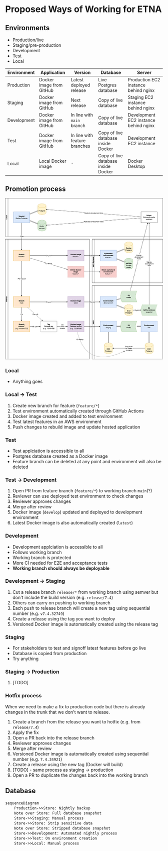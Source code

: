 # Proposed Ways of Working for ETNA

## Environments

- Production/live
- Staging/pre-production
- Development
- Test
- Local

| Environment | Application              | Version                       | Database                            | Server                                |
| ----------- | ------------------------ | ----------------------------- | ----------------------------------- | ------------------------------------- |
| Production  | Docker image from GitHub | Latest deployed release       | Live Postgres database              | Production EC2 instance behind nginx  |
| Staging     | Docker image from GitHub | Next release                  | Copy of live database               | Staging EC2 instance behind nginx     |
| Development | Docker image from GitHub | In line with `main` branch    | Copy of live database               | Development EC2 instance behind nginx |
| Test        | Docker image from GitHub | In line with feature branches | Copy of live database inside Docker | Development EC2 instance              |
| Local       | Local Docker image       | -                             | Copy of live database inside Docker | Docker Desktop                        |

## Promotion process

![Promotion process diagram](./promotion-process.png)

### Local

- Anything goes

### Local → Test

1. Create new branch for feature (`feature/*`)
1. Test environment automatically created through GitHub Actions
1. Docker image created and added to test environment
1. Test latest features in an AWS environment
1. Push changes to rebuild image and update hosted application

### Test

- Test applciation is accessible to all
- Postgres database created as a Docker image
- Feature branch can be deleted at any point and environment will also be deleted

### Test → Development

1. Open PR from feature branch (`feature/*`) to working branch `main`(?)
1. Reviewer can use deployed test environment to check changes
1. Reviewer approves changes
1. Merge after review
1. Docker image (`develop`) updated and deployed to development environment
1. Latest Docker image is also automatically created (`latest`)

### Development

- Development applciation is accessible to all
- Follows working branch
- Working branch is protected
- More CI needed for E2E and acceptance tests
- **Working branch should always be deployable**

### Development → Staging

1. Cut a release branch `release/*` from working branch using semver but don't include the build version (e.g. `release/7.4`)
1. Others can carry on pushing to working branch
1. Each push to release branch will create a new tag using sequential number (e.g. `v7.4.32749`)
1. Create a release using the tag you want to deploy
1. Versioned Docker image is automatically created using the release tag

### Staging

- For stakeholders to test and signoff latest features before go live
- Database is copied from production
- Try anything

### Staging → Production

1. [TODO]

### Hotfix process

When we need to make a fix to production code but there is already changes in the trunk that we don't want to release.

1. Create a branch from the release you want to hotfix (e.g. from `release/7.4`)
1. Apply the fix
1. Open a PR back into the release branch
1. Reviewer approves changes
1. Merge after review
1. Versioned Docker image is automatically created using sequential number (e.g. `7.4.34921`)
1. Create a release using the new tag (Docker will build)
1. [TODO] - same process as staging → production
1. Open a PR to duplicate the changes back into the working branch

## Database

```mermaid
sequenceDiagram
    Production->>Store: Nightly backup
    Note over Store: Full database snapshot
    Store->>Staging: Manual process
    Store->>Store: Strip sensitive data
    Note over Store: Stripped database snapshot
    Store->>Development: Automated nightly process
    Store->>Test: On environment creation
    Store->>Local: Manual process
```

